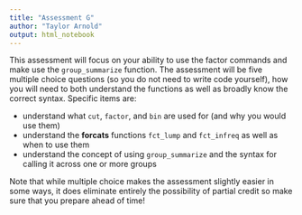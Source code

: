 ```yaml
---
title: "Assessment G"
author: "Taylor Arnold"
output: html_notebook
---
```


This assessment will focus on your ability to use the factor commands and
make use the `group_summarize` function. The assessment will be five
multiple choice questions (so you do not need to write code yourself),
how you will need to both understand the functions as well as broadly know
the correct syntax. Specific items are:

- understand what `cut`, `factor`, and `bin` are used for (and why you
would use them)
- understand the **forcats** functions `fct_lump` and `fct_infreq` as 
well as when to use them
- understand the concept of using `group_summarize` and the syntax for
calling it across one or more groups

Note that while multiple choice makes the assessment slightly easier in
some ways, it does eliminate entirely the possibility of partial credit
so make sure that you prepare ahead of time!
